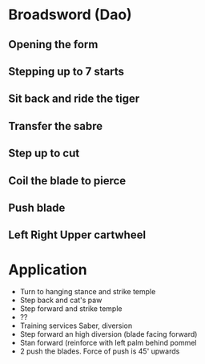 # Broadsword (Dao)

## Opening the form
## Stepping up to 7 starts
## Sit back and ride the tiger
## Transfer the sabre
## Step up to cut
## Coil the blade to pierce
## Push blade
## Left Right Upper cartwheel


# Application 

- Turn to hanging stance and strike temple
- Step back and cat's paw
- Step forward and strike temple
- ??
- Training services Saber, diversion 
- Step forward an high diversion (blade  facing forward) 
- Stan forward (reinforce with left palm behind pommel 
- 2 push the blades.  Force of push is 45' upwards 
